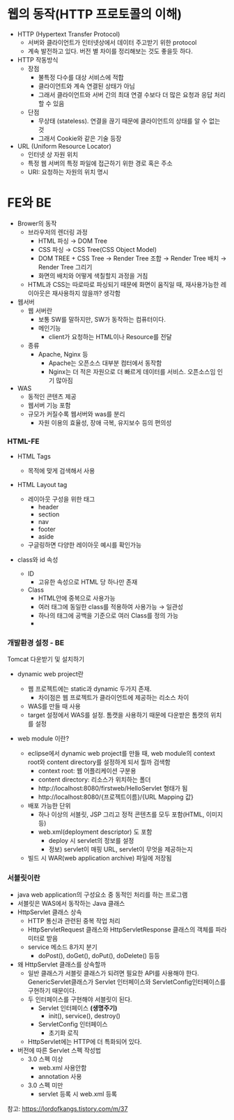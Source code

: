 # 웹의 동작(HTTP 프로토콜의 이해)

- HTTP (Hypertext Transfer Protocol)
    - 서버와 클라이언트가 인터넷상에서 데이터 주고받기 위한 protocol
    - 계속 발전하고 있다. 버전 별 차이를 정리해보는 것도 좋을듯 하다.
- HTTP 작동방식
    - 장점
        - 불특정 다수를 대상 서비스에 적합
        - 클라이언트와 계속 연결된 상태가 아님
        - 그래서 클라이언트와 서버 간의 최대 연결 수보다 더 많은 요청과 응답 처리할 수 있음
    - 단점
        - 무상태 (stateless). 연결을 끊기 때문에 클라이언트의 상태를 알 수 없는 것
        - 그래서 Cookie와 같은 기술 등장
- URL (Uniform Resource Locator)
    - 인터넷 상 자원 위치
    - 특정 웹 서버의 특정 파일에 접근하기 위한 경로 혹은 주소
    - URI: 요청하는 자원의 위치 명시

# FE와 BE

- Brower의 동작
    - 브라우저의 렌더링 과정
        - HTML 파싱 → DOM Tree
        - CSS 파싱 → CSS Tree(CSS Object Model)
        - DOM TREE + CSS Tree → Render Tree 조합 → Render Tree 배치 → Render Tree 그리기
        - 화면의 배치와 어떻게 색칠할지 과정을 거침
    - HTML과 CSS는 따로따로 파싱되기 때문에 화면이 움직일 때, 재사용가능한 레이아웃은 재사용하지 않을까? 생각함
- 웹서버
    - 웹 서버란
        - 보통 SW를 말하지만, SW가 동작하는 컴퓨터이다.
        - 메인기능
            - client가 요청하는 HTML이나 Resource를 전달
    - 종류
        - Apache, Nginx 등
            - Apache는 오픈소스 대부분 컴터에서 동작함
            - Nginx는 더 적은 자원으로 더 빠르게 데이터를 서비스. 오픈소스임 인기 많아짐
- WAS
    - 동적인 콘텐츠 제공
    - 웹서버 기능 포함
    - 규모가 커질수록 웹서버와 was를 분리
        - 자원 이용의 효율성, 장애 극복, 유지보수 등의 편의성
    

### HTML-FE

- HTML Tags
    - 목적에 맞게 검색해서 사용
- HTML Layout tag
    - 레이아웃 구성을 위한 태그
        - header
        - section
        - nav
        - footer
        - aside
    - 구글링하면 다양한 레이아웃 예시를 확인가능

- class와 id 속성
    - ID
        - 고유한 속성으로 HTML 당 하나만 존재
    - Class
        - HTML안에 중복으로 사용가능
        - 여러 태그에 동일한 class를 적용하여 사용가능 → 일관성
        - 하나의 태그에 공백을 기준으로 여러 Class를 정의 가능
        - 

### 개발환경 설정 - BE

Tomcat 다운받기 및 설치하기 

- dynamic web project란
    - 웹 프로젝트에는 static과 dynamic 두가지 존재.
        - 차이점은 웹 프로젝트가 클라이언트에 제공하는 리소스 차이
    - WAS를 만들 때 사용
    - target 설정에서 WAS를 설정. 톰캣을 사용하기 때문에 다운받은 톰캣의 위치를 설정

- web module 이란?
    - eclipse에서 dynamic web project를 만들 때, web module의 context root와 content directory를 설정하게 되서 뭘까 검색함
        - context root: 웹 어플리케이션 구분용
        - content directory: 리소스가 위치하는 폴더
        - http://localhost:8080/firstweb/HelloServlet 형태가 됨
        - http://localhost:8080/{프로젝트이름}/{URL Mapping 값}
    - 배포 가능한 단위
        - 하나 이상의 서블릿, JSP 그리고 정적 콘텐츠를 모두 포함(HTML, 이미지 등)
        - web.xml(deployment descriptor) 도 포함
            - deploy 시 servlet의 정보를 설정
            - 정보) servlet이 매핑 URL, servlet이 무엇을 제공하는지
    - 빌드 시 WAR(web application archive) 파일에 저장됨

### 서블릿이란

- java web application의 구성요소 중 동적인 처리를 하는 프로그램
- 서블릿은 WAS에서 동작하는 Java 클래스
- HttpServlet 클래스 상속
    - HTTP 통신과 관련된 중복 작업 처리
    - HttpServletRequest 클래스와 HttpServletResponse 클래스의 객체를 파라미터로 받음
    - service 메소드 8가지 분기
        - doPost(), doGet(), doPut(), doDelete() 등등
- 왜 HttpServlet 클래스를 상속할까
    - 일반 클래스가 서블릿 클래스가 되려면 필요한 API를 사용해야 한다. GenericServlet클래스가 Servlet 인터페이스와 ServletConfig인터페이스를 구현하기 때문이다.
    - 두 인터페이스를 구현해야 서블릿이 된다.
        - Servlet 인터페이스 **(생명주기)**
            - init(), service(), destroy()
        - ServletConfig 인터페이스
            - 초기화 로직
    - HttpServlet에는 HTTP에 더 특화되어 있다.
- 버전에 따른 Servlet 스펙 작성법
    - 3.0 스펙 이상
        - web.xml 사용안함
        - annotation 사용
    - 3.0 스펙 미만
        - servlet 등록 시 web.xml 등록

참고: https://lordofkangs.tistory.com/m/37

